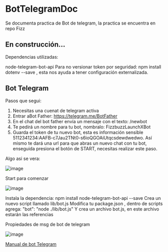 # BotTelegramDoc
Se documenta practica de Bot de telegram, la practica se encuentra en repo Fizz

## En construcción...

Dependencias utilizadas:

node-telegram-bot-api 
Para no versionar token por seguridad: npm install dotenv --save , esta nos ayuda a tener configuración externalizada.

## Bot Telegram

Pasos que segui:
1. Necesitas una cuenat de telegram activa
2. Entrar aBot Father: https://telegram.me/BotFather
3. En el chat del bot father envía un mensaje con el texto: /newbot
4. Te pedirá un nombre para tu bot, nombralo: FizzbuzzLaunchXBot
5. Guarda el token de tu nuevo bot, esta es información sensible 5112341234:AAFB-c7Jau2TNt0-s6ioQGOAiUtqcsdewdwedwo.
Así mismo te dará una url para que abras un nuevo chat con tu bot, enseguida presiona el botón de START, necesitas realizar este paso.

Algo asi se vera:

![image](https://user-images.githubusercontent.com/99162884/167800070-e706d00a-aef3-4c24-9ee9-c9c81cf198d4.png)


Start para comenzar

![image](https://user-images.githubusercontent.com/99162884/167802208-846bb878-81fa-4cdf-aff9-68da3d57d515.png)


Instala la dependencia: npm install node-telegram-bot-api --save
Crea un nuevo script llamado lib/bot.js
Modifica tu package.json , dentro de scripts agrega: "bot": "node ./lib/bot.js"
Y crea un archivo bot.js, en este archivo estarán las referencias


Propiedades de msg de bot de telegram

![image](https://user-images.githubusercontent.com/99162884/167801977-dbdc87bb-a7ae-48cc-af9b-87601f35b8a0.png)





[Manual de bot Telegram](https://core.telegram.org/bots)


